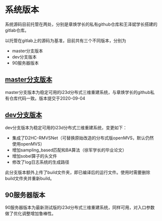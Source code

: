 # 系统版本
系统源码目前托管在两处，分别是章焕学长的私有github仓库和王泽斌学长搭建的gitlab仓库。

以托管在gitlab上的源码为基准，目前共有三个不同版本，分别为
+ master分支版本
+ dev分支版本
+ 90服务器版本

## [master分支版本](http://8.140.146.21/youweikang/dist_i23d/-/tree/main)
master分支版本为稳定可用的i23d分布式三维重建系统，与章焕学长的github私有仓库代码一致。版本提交于2020-09-04

## [dev分支版本](http://8.140.146.21/youweikang/dist_i23d/-/tree/dev)
dev分支版本为稳定可用的i23d分布式三维重建系统，变更如下：
+ 集成了D2HC-RMVSNet（可替换原始改造的分布式版openMVS，默认仍然使用openMVS）
+ 增加sampling_based匹配和BA算法（徐军学长的毕业论文）
+ 增加sobel算子的头文件
+ 修改了log日志系统的生成路径

此分支版本额外上传了build文件夹，即已编译后的运行文件。使用时需要删除build文件夹并重新build。

## 90服务器版本
90服务器版本为最新测试版的i23d分布式三维重建系统，同样可用，对入口参数做了优化调整增加鲁棒性。